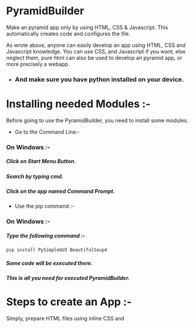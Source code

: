 # PyramidBuilder
Make an pyramid app only by using HTML, CSS &amp; Javascript. This automatically creates code and configures the file.

As wrote above, anyone can easily develop an app using HTML, CSS and Javascript knowledge. You can use CSS, and Javascript if you want, else neglect them, pure html can also be used to develop an pyramid app, or more precisely a webapp.

- ### And make sure you have python installed on your device.

# Installing needed Modules :-
Before going to use the PyramidBuilder, you need to install some modules.
- Go to the Command Line:-
### On Windows :-
##### Click on Start Menu Button.
##### Search by typing cmd.
##### Click on the app named Command Prompt.

- Use the pip command :-
### On Windows :-
##### Type the following command :-
```
pip install PySimpleGUI BeautifulSoup4
```
##### Some code will be executed there.
##### This is all you need for executed PyramidBuilder.

# Steps to create an App :-
Simply, prepare HTML files using inline CSS and <script> tag for Javascript on the same HTML file. Multiple files can be used but individual CSS and Javascript for them should be in the same file in which you have HTML.

- #### You have to download the PyramidBuilder.py file from this repository. Though repository may be a big word, simply download the file from the main branch.(above 👆)
- #### Then,  the only think you to do is to double-click on it and further the program is self explanatory. It's a GUI based program, so you  don't have to worry about learning to code.

